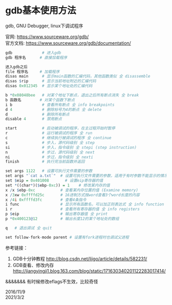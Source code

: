 # gdb基本使用方法

gdb, GNU Debugger, linux下调试程序  

官网: https://www.sourceware.org/gdb/  
官方文档: https://www.sourceware.org/gdb/documentation/  

```r
gdb             # 进入gdb
gdb 程序名      # 直接加载程序

进入gdb之后
file 程序名     # 加载程序
disas main      # 显示main函数的汇编代码，其他函数类似 全 disassemble
disas $rip      # 显示当前地址附近的汇编代码
disas 0x012345  # 显示某个地址处的汇编代码

b *0x08048bee   # 对某个地址下断点，退出之后所有断点消失 全 break
b 函数名        # 对某个函数下断点
i b	            # 查看所有断点 全 info breakpoints
d 4             # 删除标号为4的断点 全 delete
d               # 删除所有断点
disable 4       # 禁用断点

start           # 启动被调试的程序，在主过程开始时暂停
r               # 运行被调试的程序 全 run
c               # 继续执行被调试的程序 全 continue
s               # 步入，源代码级别 全 step
si              # 步入，指令级别 全 stepi (step instruction)
n               # 步过，源代码级别 全 next
ni              # 步过，指令级别 全 nexti
finish          # 执行完当前函数并返回

set args 1122   # 设置可执行文件需要的参数
set args "`cat a.txt`"  # 设置可执行文件需要的参数，适用于有时参数不能显示的情况
set $eip = 0x401008       # 设置eip寄存器的值
set *((char*)($ebp-0xc)) = 1    # 修改某内存的值
x /x $ebp-0xc           # 查看某内存位置的值 (Examine memory)
x /3xw 0xffffd25c       # 16进制方式按word查看3个word长度的内容
x /4i 0xffffd3fc        # 查看4条指令
i func                  # 显示所有函数名，可以加正则表达式 全 info function
i r                     # 查看所有寄存器的值 全 info registers	
p $eip                  # 输出寄存器值 全 print
p *0x400123@12          # 输出长度12的某个地址处的数组

q   # 退出调试 全 quit

set follow-fork-mode parent # 设置有fork进程时也调试父进程
```

参考链接：  
1. GDB十分钟教程 http://blog.csdn.net/liigo/article/details/582231/
2. GDB查看、修改内存 http://jiangyingji1.blog.163.com/blog/static/171630340201122283017414/

&&&&&&& 有时候修改eflags不生效，比较奇怪  


2016/11/9  
2021/3/2  
